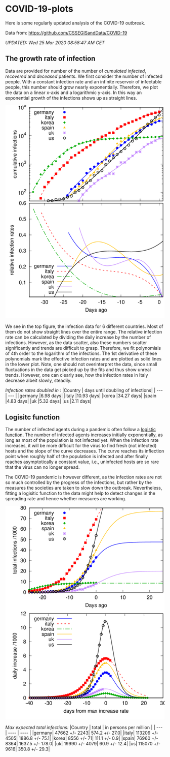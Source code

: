 


# COVID-19-plots

Here is some regularly updated analysis of the COVID-19 outbreak.

Data from: https://github.com/CSSEGISandData/COVID-19

 *UPDATED: Wed 25 Mar 2020 08:58:47 AM CET*

## The growth rate of infection


Data are provided for number of the number of _cumulated infected_, _recovered_ and _deceased_ patients.
We first consider the number of infected people. With a constant infection rate and an infinite
reservoir of infectable people,  this number should grow nearly exponentially. Therefore, we plot
the data on a linear x-axis and a logarithmic y-axis. In this way an exponential growth of the
infections shows up as straight lines. 

![Exponential development](plot-1.png)

We see in the top figure, the infection data for 6 different countries. Most of them do not show
straight lines over the entire range. The relative infection rate can be calculated by dividing the
daily increase by the number of infections. However, as the data scatter, also these numbers scatter
significantly and trends are difficult to grasp. Therefore, we fit polynomials of 4th order to the
logarithm of the infections. The 1st derivative of these polynomials mark the effective
infection rates and are plotted as solid lines in the lower plot. Note, one should not overinterpret
the data, since small fluctuations in the data get picked up by the fits and thus show unreal
trends. However, one can clearly see, how the infection rates in Italy decrease albeit slowly,
steadily.

*Infection rates doubled in :*
|Country | days until doubling of infections| 
| --- | --- |
|germany |6.98 days|
|italy |10.93 days|
|korea |34.27 days|
|spain |4.83 days|
|uk |5.32 days|
|us |2.11 days|



## Logisitc function
The number of infected agents during a pandemic often follow a [logistic function](https://en.wikipedia.org/wiki/Logistic_function).
The number of infected agents increases initially exponentially, as long as most of the population
is not infected yet. When the infection rate increases, it will be more difficult for the virus to
find fresh (not infected) hosts and the slope of the curve decreases. The curve reaches its
inflection point when roughly half of the population is infected and after finally reaches
asymptotically a constant value, i.e., uninfected hosts are so rare that the virus can no longer
spread. 

The COVID-19 pandemic is however different, as the infection rates are not so much controlled by the
progress of the infections, but rather by the measures the societies are taken to slow down the
outbreak. Nevertheless, fitting a logisitic function to the data might help to detect changes in the
spreading rate and hence whether measures are working.

![Logistic Curve](plot-3.png)

*Max expected total infections:*
|Country | total | in persons per million | 
| --- | ---- | ---- |
|germany| 47662 +/- 2243| 574.2 +/- 27.0|
|italy| 113209 +/- 4505| 1886.8 +/- 75.1|
|korea| 8556 +/- 71| 111.1 +/- 0.9|
|spain| 76960 +/- 8364| 1637.5 +/- 178.0|
|uk| 19990 +/- 4079| 60.9 +/- 12.4|
|us| 115070 +/- 9616| 350.8 +/- 29.3|

